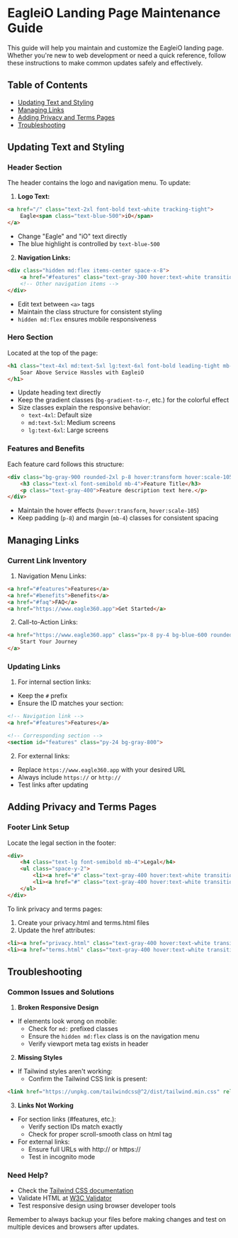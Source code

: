 # EagleiO Landing Page Maintenance Guide

This guide will help you maintain and customize the EagleiO landing page. Whether you're new to web development or need a quick reference, follow these instructions to make common updates safely and effectively.

## Table of Contents
- [Updating Text and Styling](#updating-text-and-styling)
- [Managing Links](#managing-links)
- [Adding Privacy and Terms Pages](#adding-privacy-and-terms-pages)
- [Troubleshooting](#troubleshooting)

## Updating Text and Styling

### Header Section
The header contains the logo and navigation menu. To update:

1. **Logo Text:**
```html
<a href="/" class="text-2xl font-bold text-white tracking-tight">
    Eagle<span class="text-blue-500">iO</span>
</a>
```
- Change "Eagle" and "iO" text directly
- The blue highlight is controlled by `text-blue-500`

2. **Navigation Links:**
```html
<div class="hidden md:flex items-center space-x-8">
    <a href="#features" class="text-gray-300 hover:text-white transition-colors duration-300">Features</a>
    <!-- Other navigation items -->
</div>
```
- Edit text between `<a>` tags
- Maintain the class structure for consistent styling
- `hidden md:flex` ensures mobile responsiveness

### Hero Section
Located at the top of the page:

```html
<h1 class="text-4xl md:text-5xl lg:text-6xl font-bold leading-tight mb-8 bg-gradient-to-r from-blue-400 to-purple-500 bg-clip-text text-transparent">
    Soar Above Service Hassles with EagleiO
</h1>
```
- Update heading text directly
- Keep the gradient classes (`bg-gradient-to-r`, etc.) for the colorful effect
- Size classes explain the responsive behavior:
  - `text-4xl`: Default size
  - `md:text-5xl`: Medium screens
  - `lg:text-6xl`: Large screens

### Features and Benefits
Each feature card follows this structure:
```html
<div class="bg-gray-900 rounded-2xl p-8 hover:transform hover:scale-105 transition-all duration-300">
    <h3 class="text-xl font-semibold mb-4">Feature Title</h3>
    <p class="text-gray-400">Feature description text here.</p>
</div>
```
- Maintain the hover effects (`hover:transform`, `hover:scale-105`)
- Keep padding (`p-8`) and margin (`mb-4`) classes for consistent spacing

## Managing Links

### Current Link Inventory
1. Navigation Menu Links:
```html
<a href="#features">Features</a>
<a href="#benefits">Benefits</a>
<a href="#faq">FAQ</a>
<a href="https://www.eagle360.app">Get Started</a>
```

2. Call-to-Action Links:
```html
<a href="https://www.eagle360.app" class="px-8 py-4 bg-blue-600 rounded-full">
    Start Your Journey
</a>
```

### Updating Links
1. For internal section links:
- Keep the `#` prefix
- Ensure the ID matches your section:
```html
<!-- Navigation link -->
<a href="#features">Features</a>

<!-- Corresponding section -->
<section id="features" class="py-24 bg-gray-800">
```

2. For external links:
- Replace `https://www.eagle360.app` with your desired URL
- Always include `https://` or `http://`
- Test links after updating

## Adding Privacy and Terms Pages

### Footer Link Setup
Locate the legal section in the footer:
```html
<div>
    <h4 class="text-lg font-semibold mb-4">Legal</h4>
    <ul class="space-y-2">
        <li><a href="#" class="text-gray-400 hover:text-white transition-colors duration-300">Privacy Policy</a></li>
        <li><a href="#" class="text-gray-400 hover:text-white transition-colors duration-300">Terms of Service</a></li>
    </ul>
</div>
```

To link privacy and terms pages:
1. Create your privacy.html and terms.html files
2. Update the href attributes:
```html
<li><a href="privacy.html" class="text-gray-400 hover:text-white transition-colors duration-300">Privacy Policy</a></li>
<li><a href="terms.html" class="text-gray-400 hover:text-white transition-colors duration-300">Terms of Service</a></li>
```

## Troubleshooting

### Common Issues and Solutions

1. **Broken Responsive Design**
- If elements look wrong on mobile:
  - Check for `md:` prefixed classes
  - Ensure the `hidden md:flex` class is on the navigation menu
  - Verify viewport meta tag exists in header

2. **Missing Styles**
- If Tailwind styles aren't working:
  - Confirm the Tailwind CSS link is present:
```html
<link href="https://unpkg.com/tailwindcss@^2/dist/tailwind.min.css" rel="stylesheet">
```

3. **Links Not Working**
- For section links (#features, etc.):
  - Verify section IDs match exactly
  - Check for proper scroll-smooth class on html tag
- For external links:
  - Ensure full URLs with http:// or https://
  - Test in incognito mode

### Need Help?
- Check the [Tailwind CSS documentation](https://tailwindcss.com/docs)
- Validate HTML at [W3C Validator](https://validator.w3.org/)
- Test responsive design using browser developer tools

Remember to always backup your files before making changes and test on multiple devices and browsers after updates.